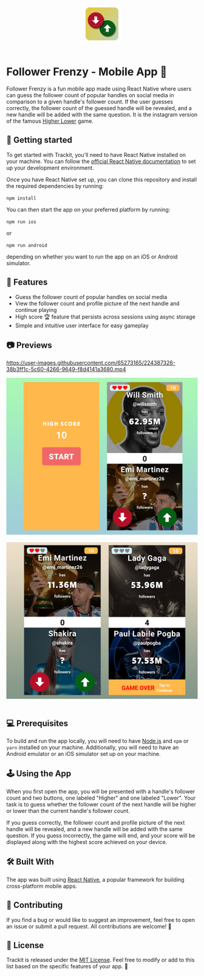 <p align="center">
<img src="assets/follower_frenzy_icon.png" alt="drawing" width="100" /></br></br>
</p>

# Follower Frenzy - Mobile App 📱

Follower Frenzy is a fun mobile app made using React Native where users can guess the follower count of popular handles on social media in comparison to a given handle's follower count. If the user guesses correctly, the follower count of the guessed handle will be revealed, and a new handle will be added with the same question. It is the instagram version of the famous [Higher Lower](http://www.higherlowergame.com/) game.

## 🚀 Getting started

To get started with Trackit, you'll need to have React Native installed on your machine. You can follow the [official React Native documentation](https://reactnative.dev/docs/environment-setup) to set up your development environment.

Once you have React Native set up, you can clone this repository and install the required dependencies by running:

`npm install`

You can then start the app on your preferred platform by running:

`npm run ios`

or

`npm run android`


depending on whether you want to run the app on an iOS or Android simulator.

## 🎁 Features

- Guess the follower count of popular handles on social media
- View the follower count and profile picture of the next handle and continue playing
- High score 🏆 feature that persists across sessions using async storage
- Simple and intuitive user interface for easy gameplay

## 📷 Previews

<p align="center">
  
https://user-images.githubusercontent.com/65273165/224387326-38b3ff1c-5c60-4266-9649-f8d4141a3680.mp4
  
<img src="assets/pic_1.png" alt="drawing" width="600" /></br></br>
<img src="assets/pic_2.png" alt="drawing" width="600" /></br></br>
</p>


## 💻 Prerequisites

To build and run the app locally, you will need to have [Node.js](https://nodejs.org/) and `npm` or `yarn` installed on your machine. Additionally, you will need to have an Android emulator or an iOS simulator set up on your machine.


## 🕹️ Using the App

When you first open the app, you will be presented with a handle's follower count and two buttons, one labeled "Higher" and one labeled "Lower". Your task is to guess whether the follower count of the next handle will be higher or lower than the current handle's follower count.

If you guess correctly, the follower count and profile picture of the next handle will be revealed, and a new handle will be added with the same question. If you guess incorrectly, the game will end, and your score will be displayed along with the highest score achieved on your device.

## 🛠️ Built With

The app was built using [React Native](https://reactnative.dev/), a popular framework for building cross-platform mobile apps.


## 🤝 Contributing

If you find a bug or would like to suggest an improvement, feel free to open an issue or submit a pull request. All contributions are welcome! 🙌

## 📄 License

Trackit is released under the [MIT License](https://opensource.org/licenses/MIT). Feel free to modify or add to this list based on the specific features of your app. 📝
